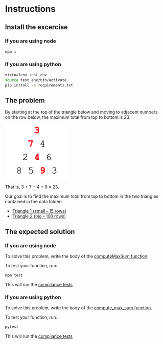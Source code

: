 # Instructions

## Install the excercise

### If you are using node

```sh
npm i
```

### If you are using python

```sh
virtualenv test_env
source test_env/bin/activate
pip install -r requirements.txt
```

## The problem

By starting at the top of the triangle below and moving to adjacent numbers on the row below, the maximum total from top to bottom is 23.

![Triangle Image](./image.png)

That is, 3 + 7 + 4 + 9 = 23.

Our goal is to find the maximum total from top to bottom in the two triangles contained in the data folder:
 - [Triangle 1 (small - 15 rows)](./data/triangle_1.txt)
 - [Triangle 2 (big - 100 rows)](./data/triangle_2.txt)

## The expected solution

### If you are using node

To solve this problem, write the body of the [computeMaxSum function](./computeMaxSum.js).

To test your function, run:

```sh
npm test
```

This will run the [compliance tests](./computeMaxSum.test.js)

### If you are using python

To solve this problem, write the body of the [compute_max_sum function](./compute_max_sum.py).

To test your function, run:

```sh
pytest
```

This will run the [compliance tests](./test_compute_max_sum.py)
